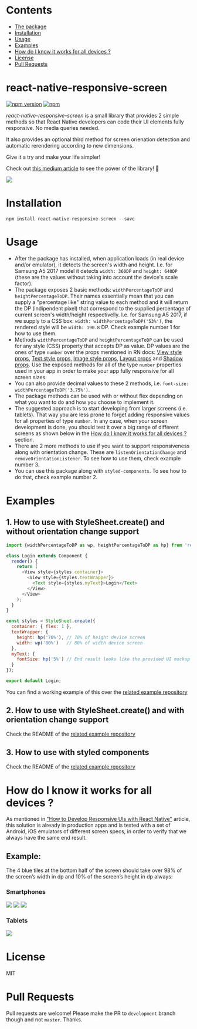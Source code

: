 # Contents
* [The package](#react-native-responsive-screen)
* [Installation](#installation)
* [Usage](#usage)
* [Examples](#examples)
* [How do I know it works for all devices ?](#example)
* [License](#license)
* [Pull Requests](#Pull)

# react-native-responsive-screen

[![npm version](https://badge.fury.io/js/react-native-responsive-screen.svg)](https://www.npmjs.com/package/react-native-responsive-screen)
[![npm](https://img.shields.io/npm/dm/react-native-responsive-screen.svg)]()

<i>react-native-responsive-screen</i> is a small library that provides 2 simple methods so that React Native developers can code their UI elements fully responsive. No media queries needed.

It also provides an optional third method for screen orienation detection and automatic rerendering according to new dimensions.

Give it a try and make your life simpler! 

Check out [this medium article](https://medium.com/react-native-training/build-responsive-react-native-views-for-any-device-and-support-orientation-change-1c8beba5bc23) to see the power of the library! 🚀

<img src="https://cdn-images-1.medium.com/max/800/1*BWpx3uRPlWByahoXA6M-BQ.jpeg" />

# Installation

`npm install react-native-responsive-screen --save`

# Usage
* After the package has installed, when application loads (in real device and/or emulator), it detects the screen's width and height. I.e. for Samsung A5 2017 model it detects `width: 360DP` and `height: 640DP` (these are the values without taking into account the device's scale factor).
* The package exposes 2 basic methods: `widthPercentageToDP` and `heightPercentageToDP`. Their names essentially mean that you can supply a "percentage like" string value to each method and it will return the DP (indipendent pixel) that correspond to the supplied percentage of current screen's width/height respectivelly. I.e. for Samsung A5 2017, if we supply to a CSS box: `width: widthPercentageToDP('53%')`, the rendered style will be `width: 190.8` DP. Check example number 1 for how to use them.
* Methods `widthPercentageToDP` and `heightPercentageToDP` can be used for any style (CSS) property that accepts DP as value. DP values are the ones of type `number` over the props mentioned in RN docs: [View style props](https://facebook.github.io/react-native/docs/view-style-props.html), [Text style props](https://facebook.github.io/react-native/docs/text-style-props.html), [Image style props](https://facebook.github.io/react-native/docs/image-style-props.html), [Layout props](https://facebook.github.io/react-native/docs/layout-props.html) and [Shadow props](https://facebook.github.io/react-native/docs/shadow-props.html). Use the exposed methods for all of the type `number` properties used in your app in order to make your app fully responsive for all screen sizes.
* You can also provide decimal values to these 2 methods, i.e. `font-size: widthPercentageToDP('3.75%')`.
* The package methods can be used with or without flex depending on what you want to do and how you choose to implement it.
* The suggested approach is to start developing from larger screens (i.e. tablets). That way you are less prone to forget adding responsive values for all properties of type `number`. In any case, when your screen development is done, you should test it over a big range of different screens as shown below in the [How do I know it works for all devices ?](#example) section.
* There are 2 more methods to use if you want to support responsiveness along with orientation change. These are `listenOrientationChange` and `removeOrientationListener`. To see how to use them, check example number 3.
* You can use this package along with `styled-components`. To see how to do that, check example number 2.

# Examples

## 1. How to use with StyleSheet.create() and without orientation change support 
```javascript
import {widthPercentageToDP as wp, heightPercentageToDP as hp} from 'react-native-responsive-screen';

class Login extends Component {
  render() {
    return (
      <View style={styles.container}>
        <View style={styles.textWrapper}>
          <Text style={styles.myText}>Login</Text>
        </View>
      </View>
    );
  }
}

const styles = StyleSheet.create({
  container: { flex: 1 },
  textWrapper: {
    height: hp('70%'), // 70% of height device screen
    width: wp('80%')   // 80% of width device screen
  },
  myText: {
    fontSize: hp('5%') // End result looks like the provided UI mockup
  }
});

export default Login;
```
You can find a working example of this over the [related example repository](https://github.com/marudy/react-native-responsive-screen/blob/master/examples/responsive-screen/README.md)


## 2. How to use with StyleSheet.create() and with orientation change support
Check the README of the [related example repository](https://github.com/marudy/react-native-responsive-screen/blob/master/examples/responsive-screen-orientation-change/README.md)


## 3. How to use with styled components
Check the README of the [related example repository](https://github.com/marudy/react-native-responsive-screen/blob/master/examples/responsive-screen-styled-components/README.md)


# How do I know it works for all devices ?

As mentioned in ["How to Develop Responsive UIs with React Native"](https://medium.com/building-with-react-native/how-to-develop-responsive-uis-with-react-native-1x03-a448097c9503) article, this solution is already in production apps and is tested with a set of Android, iOS emulators of different screen specs, in order to verify that we always have the same end result.

## Example:
The 4 blue tiles at the bottom half of the screen should take over 98% of the screen’s width in dp and 10% of the screen’s height in dp always:

### Smartphones
<img src="https://cdn-images-1.medium.com/max/800/1*aoIGDVNrcvIw_4NRqRtHTA.png" />
<img src="https://cdn-images-1.medium.com/max/800/1*Yl9k-Lxg9jxJ9g00qmRlIA.png" />
<img src="https://cdn-images-1.medium.com/max/800/1*rE43O18nt4_ECUvXr_fSZA.png" />

### Tablets
<img src="https://cdn-images-1.medium.com/max/800/1*3uJUPxITidUJAokwB8BokQ.png" />

# License

MIT

# Pull Requests

Pull requests are welcome! Please make the PR to `development` branch though and not `master`. Thanks.
